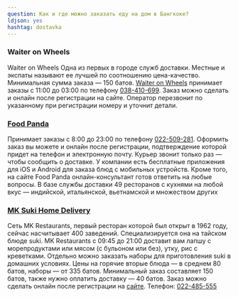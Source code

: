 ```yaml
---
question: Как и где можно заказать еду на дом в Бангкоке?
ldjson: yes
hashtag: dostavka
---
```


### Waiter оn Wheels

Waiter оn Wheels Одна из первых в городе служб доставки. Местные и экспаты называют ее лучшей по соотношению цена-качество. Минимальная сумма заказа  — 150 батов. [Waiter оn Wheels](http://www.wowpattaya.com/)
принимает заказы с 11:00 до 03:00 по телефону [038-410-699](tel:038-410-699). Заказ можно сделать и онлайн после регистрации на сайте. Оператор перезвонит по указанному при регистрации номеру и уточнит детали.

### [Food Panda](http://www.foodpanda.co.th/) 

Принимает заказы с 8:00 до 23:00 по телефону [022-509-281](tel:022-509-281). Оформить заказ вы можете и онлайн после регистрации, подтверждение которой придет на телефон и электронную почту. Курьер звонит только раз — чтобы сообщить о доставке. У компании есть бесплатные приложения для iOS и Android для заказа блюд с мобильных устройств. Кроме того, на сайте Food Panda онлайн-консультант готов ответить на любые вопросы. В базе службы доставки 49 ресторанов с кухнями на любой вкус — индийской, итальянской, вьетнамской и множеством других


### [MK Suki Home Delivery](http://www.mkrestaurant.com/en/delivery)

Сеть MK Restaurants, первый ресторан которой был открыт в 1962 году, сейчас насчитывает 400 заведений. Специализируется она на тайском блюде suki. 
MK Restaurants с 09:45 до 21:00 доставит вам лапшу с морепродуктами или мясом (с бульоном или без), утку, рис с креветками. Отдельно можно заказать наборы для приготовления suki в домашних условиях. Цены на горячие вторые блюда — в среднем 80 батов, наборы — от 335 батов. Минимальный заказ составляет 150 батов, также нужно оплатить доставку — 40 батов.  Заказ можно сделать онлайн после регистрации на [сайте](http://www.mkrestaurant.com/en/delivery). Телефон: [022-485-555](tel:022-485-555)
